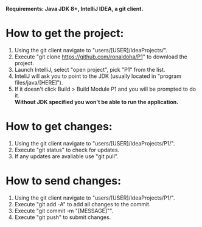 __Requirements: Java JDK 8+, IntelliJ IDEA, a git client.__

# **How to get the project:**
1. Using the git client navigate to "users/[USER]/IdeaProjects/".
2. Execute "git clone https://github.com/ronaldoha/P1" to download the project.
3. Launch IntelliJ, select "open project", pick "P1" from the list.
4. InteliJ will ask you to point to the JDK (usually located in "program files/java/[HERE]"). 
5. If it doesn't click Build > Build Module P1 and you will be prompted to do it.  
**Without JDK specified you won't be able to run the application.**

# **How to get changes:**
1. Using the git client navigate to "users/[USER]/IdeaProjects/P1/".
2. Execute "git status" to check for updates.
3. If any updates are avaliable use "git pull".

# **How to send changes:**
1. Using the git client navigate to "users/[USER]/IdeaProjects/P1/".
2. Execute "git add -A" to add all changes to the commit.
3. Execute "git commit -m "[MESSAGE]"".
4. Execute "git push" to submit changes.
